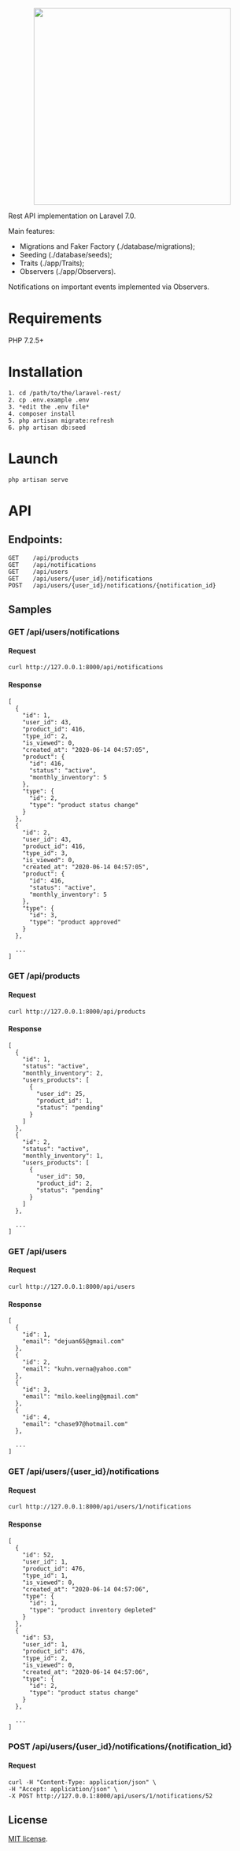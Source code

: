 <p align="center"><img src="https://res.cloudinary.com/dtfbvvkyp/image/upload/v1566331377/laravel-logolockup-cmyk-red.svg" width="400"></p>

Rest API implementation on Laravel 7.0.

Main features:
* Migrations and Faker Factory (./database/migrations);
* Seeding (./database/seeds);
* Traits (./app/Traits);
* Observers (./app/Observers).

Notifications on important events implemented via Observers.


# Requirements
PHP 7.2.5+

# Installation
    1. cd /path/to/the/laravel-rest/
    2. cp .env.example .env
    3. *edit the .env file*
    4. composer install
    5. php artisan migrate:refresh
    6. php artisan db:seed

# Launch
    php artisan serve

# API

## Endpoints:
    GET    /api/products
    GET    /api/notifications
    GET    /api/users
    GET    /api/users/{user_id}/notifications
    POST   /api/users/{user_id}/notifications/{notification_id}

## Samples    
    
### GET /api/users/notifications

#### Request
    curl http://127.0.0.1:8000/api/notifications

#### Response
    [
      {
        "id": 1,
        "user_id": 43,
        "product_id": 416,
        "type_id": 2,
        "is_viewed": 0,
        "created_at": "2020-06-14 04:57:05",
        "product": {
          "id": 416,
          "status": "active",
          "monthly_inventory": 5
        },
        "type": {
          "id": 2,
          "type": "product status change"
        }
      },
      {
        "id": 2,
        "user_id": 43,
        "product_id": 416,
        "type_id": 3,
        "is_viewed": 0,
        "created_at": "2020-06-14 04:57:05",
        "product": {
          "id": 416,
          "status": "active",
          "monthly_inventory": 5
        },
        "type": {
          "id": 3,
          "type": "product approved"
        }
      },
      
      ...
    ]


### GET /api/products

#### Request
    curl http://127.0.0.1:8000/api/products

#### Response
    [
      {
        "id": 1,
        "status": "active",
        "monthly_inventory": 2,
        "users_products": [
          {
            "user_id": 25,
            "product_id": 1,
            "status": "pending"
          }
        ]
      },
      {
        "id": 2,
        "status": "active",
        "monthly_inventory": 1,
        "users_products": [
          {
            "user_id": 50,
            "product_id": 2,
            "status": "pending"
          }
        ]
      },
      
      ...
    ]


### GET /api/users

#### Request
    curl http://127.0.0.1:8000/api/users

#### Response
    [
      {
        "id": 1,
        "email": "dejuan65@gmail.com"
      },
      {
        "id": 2,
        "email": "kuhn.verna@yahoo.com"
      },
      {
        "id": 3,
        "email": "milo.keeling@gmail.com"
      },
      {
        "id": 4,
        "email": "chase97@hotmail.com"
      },
      
      ...
    ]
    
### GET /api/users/{user_id}/notifications

#### Request
    curl http://127.0.0.1:8000/api/users/1/notifications

#### Response
    [
      {
        "id": 52,
        "user_id": 1,
        "product_id": 476,
        "type_id": 1,
        "is_viewed": 0,
        "created_at": "2020-06-14 04:57:06",
        "type": {
          "id": 1,
          "type": "product inventory depleted"
        }
      },
      {
        "id": 53,
        "user_id": 1,
        "product_id": 476,
        "type_id": 2,
        "is_viewed": 0,
        "created_at": "2020-06-14 04:57:06",
        "type": {
          "id": 2,
          "type": "product status change"
        }
      },
      
      ...
    ]
    
    
    

### POST /api/users/{user_id}/notifications/{notification_id}

#### Request
    curl -H "Content-Type: application/json" \
    -H "Accept: application/json" \
    -X POST http://127.0.0.1:8000/api/users/1/notifications/52

## License

[MIT license](https://opensource.org/licenses/MIT).
